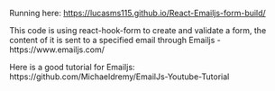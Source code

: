 Running here: https://lucasms115.github.io/React-Emailjs-form-build/

<p>This code is using react-hook-form to create and validate a form, the content of it is sent to a specified email through Emailjs - https://www.emailjs.com/</p>  

<p>Here is a good tutorial for Emailjs: https://github.com/Michaeldremy/EmailJs-Youtube-Tutorial </p>

